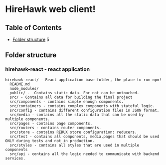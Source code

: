 # HireHawk web client!

## Table of Contents

- [Folder structure](#folder-structure)
5
## Folder structure
### hirehawk-react - react application
````
hirehawk-react/ - React application base folder, the place to run npm!
  README.md
  node_modules/
  public/ -  Contains static data. For not can be untouched.
  src/ - Contains all data for building the final project
  src/components - contains simple enough components.
  src/containers - contains complex components with stateful logic.
  src/config - contains different configuration files in JSON format.
  src/media - contains all the static data that can be used by multiple components.
  src/pages - contains page components.
  src/routers - contains router components.
  src/store - contains REDUX store configuration: reducers.
  src/test - contains all components, media,pages that should be used ONLY during tests and not in production.
  src/styles - contains all styles that are used in multiple components
  src/api - contains all the logic needed to communicate with backend services.
  `````
